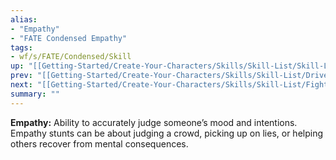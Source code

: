 ```yaml
---
alias:
- "Empathy"
- "FATE Condensed Empathy"
tags:
- wf/s/FATE/Condensed/Skill
up: "[[Getting-Started/Create-Your-Characters/Skills/Skill-List/Skill-List]]"
prev: "[[Getting-Started/Create-Your-Characters/Skills/Skill-List/Drive]]"
next: "[[Getting-Started/Create-Your-Characters/Skills/Skill-List/Fight]]"
summary: ""
---
```

**Empathy:** Ability to accurately judge someone’s mood and intentions. Empathy stunts can be about judging a crowd, picking up on lies, or helping others recover from mental consequences.